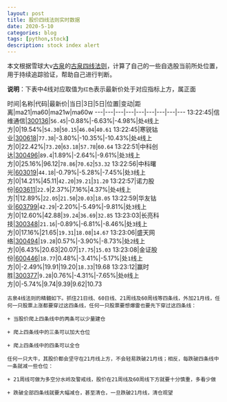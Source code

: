 ```yaml
---
layout: post
title: 股价四线法则实时数据
date: 2020-5-10
categories: blog
tags: [python,stock]
description: stock index alert
---
```



本文根据雪球大v[古泉](https://xueqiu.com/u/7148646888)的[古泉四线法则](https://xueqiu.com/7148646888/130498192)，计算了自己的一些自选股当前所处位置，用于持续追踪验证，帮助自己进行判断。

**说明**：下表中4线对应取值为`红色`表示最新价处于对应指标上方，属正面

时间|名称|代码|最新价|当日|3日|5日|位置|变动|距离|ma21|ma60|ma21w|ma60w
---|---|---|---|---|---|---|---|---
13:22:45|信维通信|[300136](https://xueqiu.com/S/SZ300136)|`56.45`|-0.88%|-6.63%|-4.98%|处`4`线上方|0|19.54%|`54.30`|`50.15`|`46.04`|`40.61`
13:22:45|寒锐钴业|[300618](https://xueqiu.com/S/SZ300618)|`77.38`|-3.80%|-10.35%|-10.43%|处`4`线上方|0|22.42%|`73.20`|`63.18`|`57.78`|`60.64`
13:22:51|中科创达|[300496](https://xueqiu.com/S/SZ300496)|`89.4`|1.89%|-2.64%|-9.61%|处`3`线上方|0|25.16%|96.12|`78.86`|`70.62`|`53.32`
13:22:56|中科曙光|[603019](https://xueqiu.com/S/SH603019)|`44.18`|-0.79%|-5.28%|-7.45%|处`3`线上方|0|14.21%|45.11|`42.20`|`39.21`|`31.20`
13:22:57|诺力股份|[603611](https://xueqiu.com/S/SH603611)|`22.9`|2.37%|7.16%|4.37%|处`4`线上方|1|12.89%|`22.05`|`21.50`|`20.03`|`18.05`
13:22:59|华友钴业|[603799](https://xueqiu.com/S/SH603799)|`42.29`|-2.20%|-5.49%|-9.81%|处`3`线上方|0|12.60%|42.88|`39.24`|`36.69`|`32.85`
13:23:03|长亮科技|[300348](https://xueqiu.com/S/SZ300348)|`21.16`|-0.89%|-6.81%|-8.46%|处`3`线上方|0|17.16%|21.65|`19.31`|`18.08`|`14.67`
13:23:06|盛天网络|[300494](https://xueqiu.com/S/SZ300494)|`19.28`|0.57%|-3.90%|-8.73%|处`2`线上方|0|6.43%|20.63|20.07|`17.75`|`15.03`
13:23:08|金证股份|[600446](https://xueqiu.com/S/SH600446)|`18.77`|0.48%|-3.41%|-5.17%|处`1`线上方|0|-2.49%|19.91|19.20|`18.33`|19.68
13:23:12|赢时胜|[300377](https://xueqiu.com/S/SZ300377)|`9.28`|0.76%|-4.31%|-7.65%|处`0`线上方|0|-5.74%|9.74|9.39|9.62|10.73

```
古泉4线法则的精髓如下。抓住21日线、60日线、21周线及60周线等四条线，外加21月线，任何一只股票上涨都要穿过这四条线，任何一只股票要想爆雷也要先下穿过这四条线：

+ 当股价爬上四条线中的两条可以少量建仓

+ 爬上四条线中的三条可以加大仓位

+ 爬上四条线中的四条可以全仓

任何一只大牛，其股价都会坚守在21月线上方，不会轻易跌破21月线；相反，每跌破四条线中一条就减一些仓位：

+ 21周线可做为多空分水岭及警戒线，股价在21周线及60周线下方就要十分慎重，多看少做

+ 跌破全部四条线就要大幅减仓，甚至清仓，一旦跌破21月线，清仓观望
```